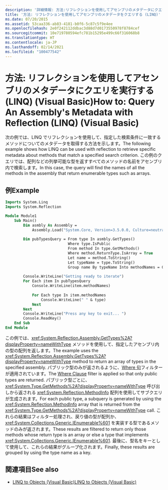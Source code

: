 ```yaml
---
description: '詳細情報: 方法:リフレクションを使用してアセンブリのメタデータにクエリを実行する (LINQ) (Visual Basic)'
title: '方法: リフレクションを使用してアセンブリのメタデータをクエリする (LINQ)'
ms.date: 07/20/2015
ms.assetid: 53caa336-ab83-4181-b0f6-5c87c5f9e4ee
ms.openlocfilehash: 2e0f242112ddbac3d88d7d0173550978f8784cef
ms.sourcegitcommit: 10e719780594efc781b15295e499c66f316068b8
ms.translationtype: HT
ms.contentlocale: ja-JP
ms.lasthandoff: 02/14/2021
ms.locfileid: "100477542"
---
```

# <a name="how-to-query-an-assemblys-metadata-with-reflection-linq-visual-basic"></a><span data-ttu-id="ec398-103">方法: リフレクションを使用してアセンブリのメタデータにクエリを実行する (LINQ) (Visual Basic)</span><span class="sxs-lookup"><span data-stu-id="ec398-103">How to: Query An Assembly's Metadata with Reflection (LINQ) (Visual Basic)</span></span>

<span data-ttu-id="ec398-104">次の例では、LINQ でリフレクションを使用して、指定した検索条件に一致するメソッドについてのメタデータを取得する方法を示します。</span><span class="sxs-lookup"><span data-stu-id="ec398-104">The following example shows how LINQ can be used with reflection to retrieve specific metadata about methods that match a specified search criterion.</span></span> <span data-ttu-id="ec398-105">この例のクエリでは、配列などの列挙可能な型を返すすべてのメソッドの名前をアセンブリ内で検索します。</span><span class="sxs-lookup"><span data-stu-id="ec398-105">In this case, the query will find the names of all the methods in the assembly that return enumerable types such as arrays.</span></span>  
  
## <a name="example"></a><span data-ttu-id="ec398-106">例</span><span class="sxs-lookup"><span data-stu-id="ec398-106">Example</span></span>  
  
```vb
Imports System.Linq
Imports System.Reflection  

Module Module1  
    Sub Main()  
        Dim asmbly As Assembly =
            Assembly.Load("System.Core, Version=3.5.0.0, Culture=neutral, PublicKeyToken= b77a5c561934e089")  
  
        Dim pubTypesQuery = From type In asmbly.GetTypes()
                            Where type.IsPublic
                            From method In type.GetMethods()
                            Where method.ReturnType.IsArray = True
                            Let name = method.ToString()
                            Let typeName = type.ToString()
                            Group name By typeName Into methodNames = Group  
  
        Console.WriteLine("Getting ready to iterate")  
        For Each item In pubTypesQuery  
            Console.WriteLine(item.methodNames)  
  
            For Each type In item.methodNames  
                Console.WriteLine(" " & type)  
            Next  
        Next  
        Console.WriteLine("Press any key to exit... ")  
        Console.ReadKey()  
    End Sub  
End Module  
```  
  
<span data-ttu-id="ec398-107">この例では、<xref:System.Reflection.Assembly.GetTypes%2A?displayProperty=nameWithType> メソッドを使用して、指定したアセンブリ内の型の配列を返します。</span><span class="sxs-lookup"><span data-stu-id="ec398-107">The example uses the <xref:System.Reflection.Assembly.GetTypes%2A?displayProperty=nameWithType> method to return an array of types in the specified assembly.</span></span> <span data-ttu-id="ec398-108">パブリック型のみが返されるように、[Where 句](../../../language-reference/queries/where-clause.md)フィルターが適用されています。</span><span class="sxs-lookup"><span data-stu-id="ec398-108">The [Where Clause](../../../language-reference/queries/where-clause.md) filter is applied so that only public types are returned.</span></span> <span data-ttu-id="ec398-109">パブリック型ごとに、<xref:System.Type.GetMethods%2A?displayProperty=nameWithType> 呼び出しから返される <xref:System.Reflection.MethodInfo> 配列を使用してサブクエリが生成されます。</span><span class="sxs-lookup"><span data-stu-id="ec398-109">For each public type, a subquery is generated by using the <xref:System.Reflection.MethodInfo> array that is returned from the <xref:System.Type.GetMethods%2A?displayProperty=nameWithType> call.</span></span> <span data-ttu-id="ec398-110">これらの結果はフィルター処理され、戻り値の型が配列か、<xref:System.Collections.Generic.IEnumerable%601> を実装する型であるメソッドのみが返されます。</span><span class="sxs-lookup"><span data-stu-id="ec398-110">These results are filtered to return only those methods whose return type is an array or else a type that implements <xref:System.Collections.Generic.IEnumerable%601>.</span></span> <span data-ttu-id="ec398-111">最後に、型名をキーとして使用して、これらの結果がグループ化されます。</span><span class="sxs-lookup"><span data-stu-id="ec398-111">Finally, these results are grouped by using the type name as a key.</span></span>  
  
## <a name="see-also"></a><span data-ttu-id="ec398-112">関連項目</span><span class="sxs-lookup"><span data-stu-id="ec398-112">See also</span></span>

- [<span data-ttu-id="ec398-113">LINQ to Objects (Visual Basic)</span><span class="sxs-lookup"><span data-stu-id="ec398-113">LINQ to Objects (Visual Basic)</span></span>](linq-to-objects.md)
